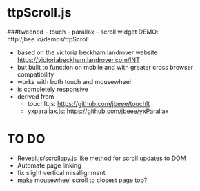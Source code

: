 ttpScroll.js
============
###tweened - touch - parallax - scroll widget 
DEMO: http:/jbee.io/demos/ttpScroll
- based on the victoria beckham landrover website https://victoriabeckham.landrover.com/INT
- but built to function on mobile and with greater cross browser compatibility
- works with both touch and mousewheel
- is completely responsive
- derived from
	- touchIt.js: https://github.com/jbeee/touchIt
	- yxparallax.js: https://github.com/jbeee/yxParallax


TO DO
=====
- Reveal.js/scrollspy.js like method for scroll updates to DOM
- Automate page linking
- fix slight vertical misallignment 
- make mousewheel scroll to closest page top?


